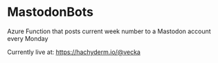 # MastodonBots

Azure Function that posts current week number to a Mastodon account every Monday


Currently live at:
https://hachyderm.io/@vecka
